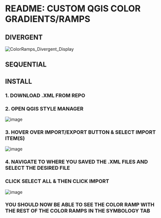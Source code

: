 # README: CUSTOM QGIS COLOR GRADIENTS/RAMPS  
## DIVERGENT
![ColorRamps_Divergent_Display](https://user-images.githubusercontent.com/103526352/204171696-0784957d-bffe-466b-ba95-2f66bde9490a.png)
## SEQUENTIAL
## INSTALL
### 1. DOWNLOAD .XML FROM REPO

### 2. OPEN QGIS STYLE MANAGER
![image](https://user-images.githubusercontent.com/103526352/204172314-2cf9b887-ccb5-4b94-bac0-979e1f639582.png)
### 3. HOVER OVER IMPORT/EXPORT BUTTON & SELECT IMPORT ITEM(S)
![image](https://user-images.githubusercontent.com/103526352/204172430-b5c85058-aade-448b-9923-d28072f03070.png)
### 4. NAVIGATE TO WHERE YOU SAVED THE .XML FILES AND SELECT THE DESIRED FILE
### CLICK SELECT ALL & THEN CLICK IMPORT
![image](https://user-images.githubusercontent.com/103526352/204172722-6951f760-44ee-4e78-87d0-1dcef3707243.png)
### YOU SHOULD NOW BE ABLE TO SEE THE COLOR RAMP WITH THE REST OF THE COLOR RAMPS IN THE SYMBOLOGY TAB

